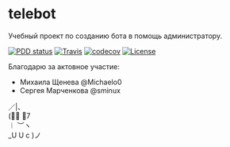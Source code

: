 # telebot

Учебный проект по созданию бота в помощь администратору.

[![PDD status](http://www.0pdd.com/svg?name=DronMDF/telebot)](http://www.0pdd.com/p?name=DronMDF/telebot)
[![Travis](https://travis-ci.org/DronMDF/telebot.svg?branch=master)](https://travis-ci.org/DronMDF/telebot)
[![codecov](https://codecov.io/gh/DronMDF/telebot/branch/master/graph/badge.svg)](https://codecov.io/gh/DronMDF/telebot)
[![License](https://img.shields.io/badge/license-MIT-green.svg)](https://github.com/DronMDF/telebot/blob/master/LICENSE)

Благодарю за актовное участие:
* Михаила Щенева @Michaelo0
* Сергея Марченкова @sminux


 ／|、  
 (ﾟ､ 。7  
︱ ︶ヽ  
_U U c )ノ
